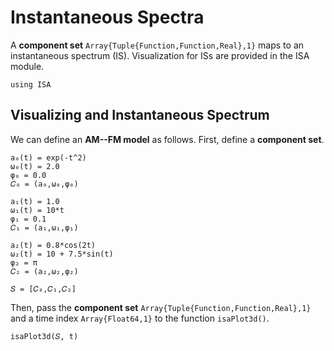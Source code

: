 # Instantaneous Spectra

A **component set** `Array{Tuple{Function,Function,Real},1}` maps to an instantaneous spectrum (IS). Visualization for ISs are provided in the ISA module.
```
using ISA
```

## Visualizing and Instantaneous Spectrum
We can define an **AM--FM model** as follows. First, define a **component set**.
```
a₀(t) = exp(-t^2)
ω₀(t) = 2.0
φ₀ = 0.0
𝐶₀ = (a₀,ω₀,φ₀)

a₁(t) = 1.0
ω₁(t) = 10*t
φ₁ = 0.1
𝐶₁ = (a₁,ω₁,φ₁)

a₂(t) = 0.8*cos(2t)
ω₂(t) = 10 + 7.5*sin(t)
φ₂ = π
𝐶₂ = (a₂,ω₂,φ₂)

𝑆 = [𝐶₀,𝐶₁,𝐶₂]
```
Then, pass the **component set** `Array{Tuple{Function,Function,Real},1}` and a time index `Array{Float64,1}` to the function `isaPlot3d()`.
```
isaPlot3d(𝑆, t)
```
